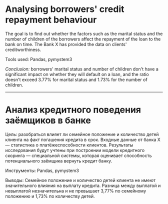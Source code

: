 # Analysing borrowers' credit repayment behaviour 

The goal is to find out whether the factors such as the marital status and the number of children of the borrowers affect the repayment of the loan to the bank on time. The Bank X has provided the data on clients' creditworthiness.

Tools used:
Pandas, pymystem3

*Conclusion:* borrowers' marital status and number of children don't have a significant impact on whether they will default on a loan, and the ratio doesn't exceed 3.77% for marital status and 1.73% for the number of children.

------------------------------------------------------------------------------------------------------------------------------------------------------------------------------
# Анализ кредитного поведения заёмщиков в банке


Цель: 
разобраться влияет ли семейное положение и количество детей клиента на факт погашения кредита в срок. Входные данные от банка Х — статистика о платёжеспособности клиентов.
Результаты исследования будут учтены при построении модели кредитного скоринга — специальной системы, которая оценивает способность потенциального заёмщика вернуть кредит банку. 

Инструменты:
Pandas, pymystem3

Выводы:
Семейное положение и количество детей клиента не имеют значительного влияния на выплату кредита. Разница между выплатой и невыплатой незначительна и не превышает 3,77% по семейному положению и 1,73% по количеству детей.
